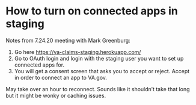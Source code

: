 # How to turn on connected apps in staging

Notes from 7.24.20 meeting with Mark Greenburg:

1. Go here https://va-claims-staging.herokuapp.com/
2. Go to OAuth login and login with the staging user you want to set up connected apps for.
3. You will get a consent screen that asks you to accept or reject. Accept in order to connect an app to VA.gov.

May take over an hour to reconnect. Sounds like it shouldn’t take that long but it might be wonky or caching issues.
